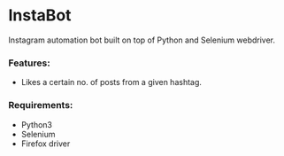 # InstaBot
Instagram automation bot built on top of Python and Selenium webdriver.

### Features:
- Likes a certain no. of posts from a given hashtag.

### Requirements:
- Python3
- Selenium
- Firefox driver
